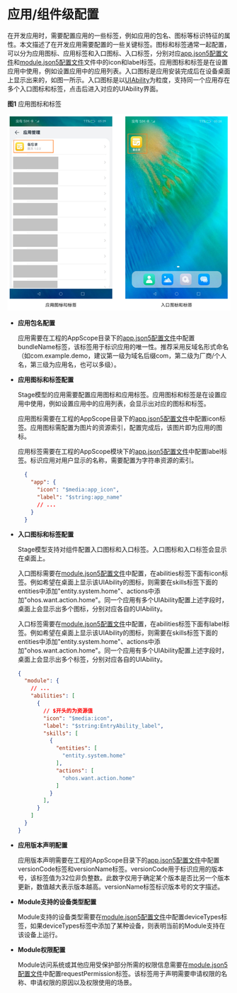 # 应用/组件级配置


在开发应用时，需要配置应用的一些标签，例如应用的包名、图标等标识特征的属性。本文描述了在开发应用需要配置的一些关键标签。图标和标签通常一起配置，可以分为应用图标、应用标签和入口图标、入口标签，分别对应[app.json5配置文件](../quick-start/app-configuration-file.md)和[module.json5配置文件](../quick-start/module-configuration-file.md)文件中的icon和label标签。应用图标和标签是在设置应用中使用，例如设置应用中的应用列表。入口图标是应用安装完成后在设备桌面上显示出来的，如图一所示。入口图标是以[UIAbility](uiability-overview.md)为粒度，支持同一个应用存在多个入口图标和标签，点击后进入对应的UIAbility界面。


  **图1** 应用图标和标签  

![application-component-configuration-stage](figures/application-component-configuration-stage.png)


- **应用包名配置**
  
  应用需要在工程的AppScope目录下的[app.json5配置文件](../quick-start/app-configuration-file.md)中配置bundleName标签，该标签用于标识应用的唯一性。推荐采用反域名形式命名（如com.example.demo，建议第一级为域名后缀com，第二级为厂商/个人名，第三级为应用名，也可以多级）。
  
- **应用图标和标签配置**

  Stage模型的应用需要配置应用图标和应用标签。应用图标和标签是在设置应用中使用，例如设置应用中的应用列表，会显示出对应的图标和标签。

  应用图标需要在工程的AppScope目录下的[app.json5配置文件](../quick-start/app-configuration-file.md)中配置icon标签。应用图标需配置为图片的资源索引，配置完成后，该图片即为应用的图标。

  应用标签需要在工程的AppScope模块下的[app.json5配置文件](../quick-start/app-configuration-file.md)中配置label标签。标识应用对用户显示的名称，需要配置为字符串资源的索引。

  ```json
    {
      "app": {
        "icon": "$media:app_icon",
        "label": "$string:app_name"
        // ...
      }
    }
  ```

- **入口图标和标签配置**
  
    Stage模型支持对组件配置入口图标和入口标签。入口图标和入口标签会显示在桌面上。

    入口图标需要在[module.json5配置文件](../quick-start/module-configuration-file.md)中配置，在abilities标签下面有icon标签。例如希望在桌面上显示该UIAbility的图标，则需要在skills标签下面的entities中添加"entity.system.home"、actions中添加"ohos.want.action.home"。同一个应用有多个UIAbility配置上述字段时，桌面上会显示出多个图标，分别对应各自的UIAbility。

    入口标签需要在[module.json5配置文件](../quick-start/module-configuration-file.md)中配置，在abilities标签下面有label标签。例如希望在桌面上显示该UIAbility的图标，则需要在skills标签下面的entities中添加"entity.system.home"、actions中添加"ohos.want.action.home"。同一个应用有多个UIAbility配置上述字段时，桌面上会显示出多个标签，分别对应各自的UIAbility。
  
  ```json
  {
    "module": {
      // ...
      "abilities": [
        {
          // $开头的为资源值
          "icon": "$media:icon",
          "label": "$string:EntryAbility_label",
          "skills": [
            {
              "entities": [
                "entity.system.home"
              ],
              "actions": [
                "ohos.want.action.home"
              ]
            }
          ],
        }
      ]
    }
  }
  ```
- **应用版本声明配置**
  
  应用版本声明需要在工程的AppScope目录下的[app.json5配置文件](../quick-start/app-configuration-file.md)中配置versionCode标签和versionName标签。versionCode用于标识应用的版本号，该标签值为32位非负整数。此数字仅用于确定某个版本是否比另一个版本更新，数值越大表示版本越高。versionName标签标识版本号的文字描述。
  
- **Module支持的设备类型配置**

  Module支持的设备类型需要在[module.json5配置文件](../quick-start/module-configuration-file.md)中配置deviceTypes标签，如果deviceTypes标签中添加了某种设备，则表明当前的Module支持在该设备上运行。

- **Module权限配置**

  Module访问系统或其他应用受保护部分所需的权限信息需要在[module.json5配置文件](../quick-start/module-configuration-file.md)中配置requestPermission标签。该标签用于声明需要申请权限的名称、申请权限的原因以及权限使用的场景。